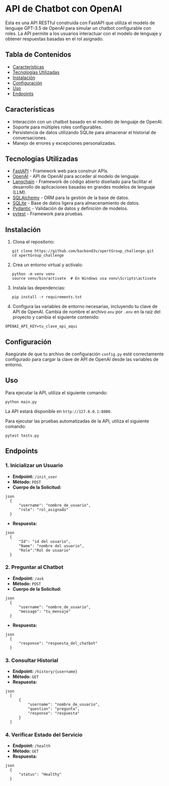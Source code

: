 # API de Chatbot con OpenAI

Esta es una API RESTful construida con FastAPI que utiliza el modelo de lenguaje GPT-3.5 de OpenAI para simular un chatbot configurable con roles. La API permite a los usuarios interactuar con el modelo de lenguaje y obtener respuestas basadas en el rol asignado.


## Tabla de Contenidos

- [Características](#características)
- [Tecnologías Utilizadas](#tecnologías-utilizadas)
- [Instalación](#instalación)
- [Configuración](#configuración)
- [Uso](#uso)
- [Endpoints](#endpoints)


## Características

- Interacción con un chatbot basado en el modelo de lenguaje de OpenAI.
- Soporte para múltiples roles configurables.
- Persistencia de datos utilizando SQLite para almacenar el historial de conversaciones.
- Manejo de errores y excepciones personalizadas.


## Tecnologías Utilizadas
- [FastAPI](https://fastapi.tiangolo.com/) - Framework web para construir APIs.
- [OpenAI](https://openai.com/api/) - API de OpenAI para acceder al modelo de lenguaje.
- [Langchain](https://www.langchain.com/) - Framework de código abierto diseñado para facilitar el desarrollo de aplicaciones basadas en grandes modelos de lenguaje (LLM).
- [SQLAlchemy](https://www.sqlalchemy.org/) - ORM para la gestión de la base de datos.
- [SQLite](https://www.sqlite.org/index.html) - Base de datos ligera para almacenamiento de datos.
- [Pydantic](https://pydantic-docs.helpmanual.io/) - Validación de datos y definición de modelos.
- [pytest](https://pytest.org/) - Framework para pruebas.



## Instalación
1. Clona el repositorio:
```
   git clone https://github.com/backend3v/xpertGroup_challenge.git
   cd xpertGroup_challenge
```


2. Crea un entorno virtual y actívalo:
```
   python -m venv venv
   source venv/bin/activate  # En Windows usa venv\Scripts\activate
```


3. Instala las dependencias:
```
   pip install -r requirements.txt
```


4. Configura las variables de entorno necesarias, incluyendo tu clave de API de OpenAI. Cambia de nombre el archivo `env` por `.env` en la raíz del proyecto y cambia el siguiente contenido:
```
OPENAI_API_KEY=tu_clave_api_aqui
```


## Configuración
Asegúrate de que tu archivo de configuración `config.py` esté correctamente configurado para cargar la clave de API de OpenAI desde las variables de entorno.
## Uso
Para ejecutar la API, utiliza el siguiente comando:
```
python main.py
```

La API estará disponible en `http://127.0.0.1:8000`.

Para ejecutar las pruebas automatizadas de la API, utiliza el siguiente comando:
```
pytest tests.py
```



## Endpoints
### 1. Inicializar un Usuario
- **Endpoint:** `/init_user`
- **Método:** `POST`
- **Cuerpo de la Solicitud:**
```
json
  {
      "username": "nombre_de_usuario",
      "role": "rol_asignado"
  }
```


  
- **Respuesta:**
```
json
  {
      "Id": "id del usuario",
      "Name": "nombre del usuario",
      "Role":"Rol de usuario"
  }
```



### 2. Preguntar al Chatbot
- **Endpoint:** `/ask`
- **Método:** `POST`
- **Cuerpo de la Solicitud:**
```
json
  {
      "username": "nombre_de_usuario",
      "message": "tu_mensaje"
  }
```


  
- **Respuesta:**
```
json
  {
      "response": "respuesta_del_chatbot"
  }
```


### 3. Consultar Historial
- **Endpoint:** `/history/{username}`
- **Método:** `GET`
- **Respuesta:**
```
json
  [
      {
          "username": "nombre_de_usuario",
          "question": "pregunta",
          "response": "respuesta"
      }
  ]
```


### 4. Verificar Estado del Servicio
- **Endpoint:** `/health`
- **Método:** `GET`
- **Respuesta:**
```
json
  {
      "status": "Healthy"
  }
```
